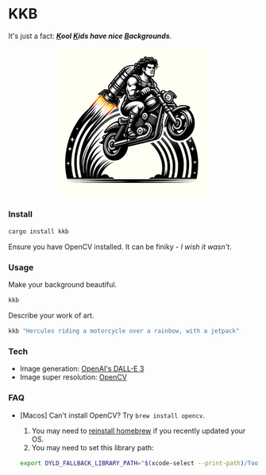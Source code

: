 # KKB

It's just a fact: _**<u>K</u>ool <u>K</u>ids have nice <u>B</u>ackgrounds**_.

<p align="center">
  <img src="./assets/image.png" width="300" height="300">
</p>

### Install

```bash
cargo install kkb
```

Ensure you have OpenCV installed. It can be finiky - _I wish it wasn't_.

### Usage

Make your background beautiful.

```bash
kkb
```

Describe your work of art.

```bash
kkb "Hercules riding a motorcycle over a rainbow, with a jetpack"
```

### Tech

-   Image generation: [OpenAI's DALL-E 3](https://openai.com/dall-e-3)
-   Image super resolution: [OpenCV](https://github.com/twistedfall/opencv-rust)

### FAQ

-   [Macos] Can't install OpenCV? Try `brew install opencv`.

    1.  You may need to [reinstall homebrew](https://github.com/Genymobile/scrcpy/issues/2128#issuecomment-958046872) if you recently updated your OS.
    2.  You may need to set this library path:

    ```bash
    export DYLD_FALLBACK_LIBRARY_PATH="$(xcode-select --print-path)/Toolchains/XcodeDefault.xctoolchain/usr/lib/"
    ```
